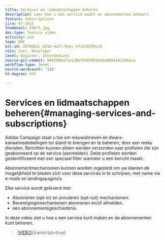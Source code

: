 ```yaml
---
title: Services en lidmaatschappen beheren
description: Leer hoe u een service maakt en abonnementen beheert.
feature: Subscriptions
jira: KT-1815
thumbnail: 24673.jpg
doc-type: feature video
activity: use
team: DOC
exl-id: 2970db2c-b01b-4a7c-9eec-47a530209c24
role: User, Developer
level: Beginner, Intermediate
source-git-commit: 943599bd7ce139ef846f093ebda9084a91550aca
workflow-type: tm+mt
source-wordcount: '116'
ht-degree: 43%

---
```


# Services en lidmaatschappen beheren{#managing-services-and-subscriptions}

Adobe Campaign staat u toe om nieuwsbrieven en dwars-kanaalmededelingen tot stand te brengen en te beheren, door een reeks diensten. Berichten kunnen alleen worden verzonden naar profielen die zijn geabonneerd op de service (aanmelden). Deze profielen worden geïdentificeerd met een speciaal filter wanneer u een bericht maakt.

Abonnementmechanismen kunnen worden ingesteld om uw klanten de mogelijkheid te bieden zich voor deze services in te schrijven, met name via e-mails en landingspagina’s.

Elke service wordt geleverd met:

* Abonneren (opt-in) en annuleren (opt-out) mechanismen.
* Bevestigingsmechanismen abonneren en/of afmelden.
* een abonnementsgeschiedenis.

In deze video ziet u hoe u een service kunt maken en de abonnementen kunt beheren.

>[!VIDEO](https://video.tv.adobe.com/v/24673?learn=on){transcript=true}
